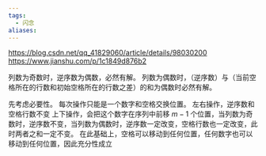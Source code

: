 ```yaml
---
tags:
  - 闪念
aliases:
---
```

https://blog.csdn.net/qq_41829060/article/details/98030200
https://www.jianshu.com/p/1c1849d876b2

列数为奇数时，逆序数为偶数，必然有解。
列数为偶数时，（逆序数）与（当前空格所在的行数和初始空格所在的行数之差）的和为偶数时必然有解。

先考虑必要性。
每次操作只能是一个数字和空格交换位置。
左右操作，逆序数和空格行数不变
上下操作，会把这个数字在序列中前移 $m-1$ 个位置，当列数为奇数时，逆序数不变，当列数为偶数时，逆序数一定改变，空格行数也一定改变，此时两者之和一定不变。
在此基础上，空格可以移动到任何位置，任何数字也可以移动到任何位置，因此充分性成立

